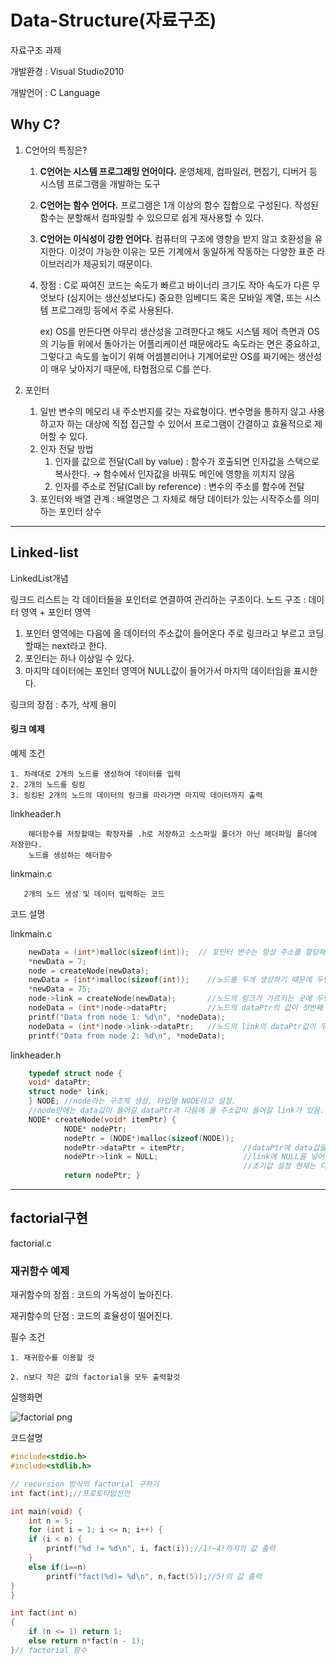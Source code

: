 # Data-Structure(자료구조)

자료구조 과제

개발환경 : Visual Studio2010

개발언어 : C Language


## Why C?

1. C언어의 특징은?
    1. **C언어는 시스템 프로그래밍 언어이다.** 운영체제, 컴파일러, 편집기, 디버거 등 시스템 프로그램을 개발하는 도구
    2. **C언어는 함수 언어다.** 프로그램은 1개 이상의 함수 집합으로 구성된다. 작성된 함수는 분할해서 컴파일할 수 있으므로 쉽게 재사용할 수 있다.
    3. **C언어는 이식성이 강한 언어다.** 컴퓨터의 구조에 영향을 받지 않고 호환성을 유지한다. 이것이 가능한 이유는 모든 기계에서 동일하게 작동하는 다양한 표준 라이브러리가 제공되기 때문이다.
    4. 장점 : C로 짜여진 코드는 속도가 빠르고 바이너리 크기도 작아 속도가 다른 무엇보다 (심지어는 생산성보다도) 중요한 임베디드 혹은 모바일 계열, 또는 시스템 프로그래밍 등에서 주로 사용된다.

        ex) OS를 만든다면 아무리 생산성을 고려한다고 해도 시스템 제어 측면과 OS의 기능들 위에서 돌아가는 어플리케이션 때문에라도 속도라는 면은 중요하고, 그렇다고 속도를 높이기 위해 어셈블리어나 기계어로만 OS를 짜기에는 생산성이 매우 낮아지기 때문에, 타협점으로 C를 쓴다.

2. 포인터
    1. 일반 변수의 메모리 내 주소번지를 갖는 자료형이다. 변수명을 통하지 않고 사용하고자 하는 대상에 직접 접근할 수 있어서 프로그램이 간결하고 효율적으로 제어할 수 있다.
    2. 인자 전달 방법
        1. 인자를 값으로 전달(Call by value) : 함수가 호출되면 인자값을 스택으로 복사한다. → 함수에서 인자값을 바꿔도 메인에 영향을 끼치지 않음
        2. 인자를 주소로 전달(Call by reference) : 변수의 주소를 함수에 전달
    3. 포인터와 배열 관계 : 배열명은 그 자체로 해당 데이터가 있는 시작주소를 의미하는 포인터 상수

----------------------------------------------------------------------------
## Linked-list


LinkedList개념

링크드 리스트는 각 데이터들을 포인터로 연결하여 관리하는 구조이다.
노드 구조 : 데이터 영역 + 포인터 영역

1. 포인터 영역에는 다음에 올 데이터의 주소값이 들어온다 주로 링크라고 부르고 코딩할때는 next라고 한다.
2. 포인터는 하나 이상일 수 있다.
3. 마지막 데이터에는 포인터 영역어 NULL값이 들어가서 마지막 데이터임을 표시한다.

링크의 장점 : 추가, 삭제 용이


#### 링크 예제


예제 조건

    1. 차례대로 2개의 노드를 생성하여 데이터를 입력
    2. 2개의 노드를 링킹
    3. 링킹된 2개의 노드의 데이터의 링크를 따라가면 마지막 데이터까지 출력
    
linkheader.h

        해더함수를 저장할때는 확장자를 .h로 저장하고 소스파일 폴더가 아닌 헤더파일 폴더에 저장한다.
        노드를 생성하는 해더함수


linkmain.c
       
       2개의 노드 생성 및 데이터 입력하는 코드
      
코드 설명  

   linkmain.c
```c
	newData = (int*)malloc(sizeof(int));  // 포인터 변수는 항상 주소를 할당해주어야함. malloc은 동적할당
	*newData = 7;
	node = createNode(newData);
	newData = (int*)malloc(sizeof(int));    //노드를 두개 생성하기 때문에 두번의 동적할당이 필요
	*newData = 75;
	node->link = createNode(newData);       //노드의 링크가 가르키는 곳에 두번째 노드를 만든다
	nodeData = (int*)node->dataPtr;         //노드의 dataPtr의 값이 첫번째 node의 data
	printf("Data from node 1: %d\n", *nodeData);
	nodeData = (int*)node->link->dataPtr;   //노드의 link의 dataPtr값이 두번째 node의 data
	printf("Data from node 2: %d\n", *nodeData);
```
        
        
   linkheader.h
```c
	typedef struct node {
	void* dataPtr;
	struct node* link;
	} NODE; //node라는 구조체 생성, 타입명 NODE라고 설정.
	//node안에는 data값이 들어갈 dataPtr과 다음에 올 주소값이 들어갈 link가 있음.
	NODE* createNode(void* itemPtr) { 
            NODE* nodePtr;
            nodePtr = (NODE*)malloc(sizeof(NODE));
            nodePtr->dataPtr = itemPtr;             //dataPtr에 data값을 넣어줌
            nodePtr->link = NULL;                   //link에 NULL을 넣어줌
                                                    //초기값 설정 현재는 다음에 올 data가 없기 떄문에 NULL을 넣음
            return nodePtr; }
```



------------------------------------------------------------------------------------------    

## factorial구현

factorial.c

### 재귀함수 예제

재귀함수의 장점 : 코드의 가독성이 높아진다.

재귀함수의 단점 : 코드의 효율성이 떨어진다.


필수 조건

    1. 재귀함수를 이용할 것
    
    2. n보다 작은 값의 factorial을 모두 출력할것

실행화면

   ![factorial png](https://user-images.githubusercontent.com/44545584/48903235-44b8b800-ee9e-11e8-9437-4987ae9e3648.jpg)

코드설명

```c
#include<stdio.h>
#include<stdlib.h>

// recursion 방식의 factorial 구하기
int fact(int);//프로토타입선언

int main(void) {
	int n = 5;
	for (int i = 1; i <= n; i++) {
	if (i < n) {
		printf("%d != %d\n", i, fact(i));//1!~4!까지의 값 출력
	}
	else if(i==n)
		printf("fact(%d)= %d\n", n,fact(5));//5!의 값 출력
}
}

int fact(int n)
{
	if (n <= 1) return 1;
	else return n*fact(n - 1);
}// factorial 함수
```
